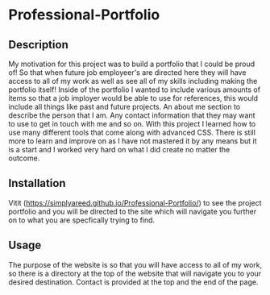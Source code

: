 # Professional-Portfolio

## Description

 My motivation for this project was to build a portfolio that I could be proud of! So that when future job employeer's are directed here they will have access to all of my work as well as see all of my skills including making the portfolio itself! Inside of the portfolio I wanted to include various amounts of items so that a job imployer would be able to use for references, this would include all things like past and future projects. An about me section to describe the person that I am. Any contact information that they may want to use to get in touch with me and so on. With this project I learned how to use many different tools that come along with advanced CSS. There is still more to learn and improve on as I have not mastered it by any means but it is a start and I worked very hard on what I did create no matter the outcome. 


## Installation

Vitit (https://simplyareed.github.io/Professional-Portfolio/) to see the project portfolio and you will be directed to the site which will navigate you further on to what you are specfically trying to find.


## Usage

The purpose of the website is so that you will have access to all of my work, so there is a directory at the top of the website that will navigate you to your desired destination. 
Contact is provided at the top and the end of the page.

